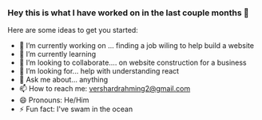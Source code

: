 ### Hey this is what I have worked on in the last couple months 👋


Here are some ideas to get you started:

- 🔭 I’m currently working on ... finding a job wiling to help build a website
- 🌱 I’m currently learning 
- 👯 I’m looking to collaborate.... on website construction for a business
- 🤔 I’m looking for... help with understanding react
- 💬 Ask me about... anything
- 📫 How to reach me: vershardrahming2@gmail.com
- 😄 Pronouns: He/Him
- ⚡ Fun fact: I've swam in the ocean

